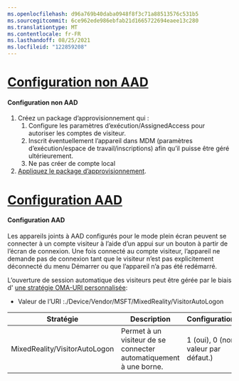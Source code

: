```yaml
---
ms.openlocfilehash: d96a769b40daba0948f8f3c71a88513576c531b5
ms.sourcegitcommit: 6ce962ede986ebfab21d1665722694eaee13c280
ms.translationtype: MT
ms.contentlocale: fr-FR
ms.lasthandoff: 08/25/2021
ms.locfileid: "122859208"
---
```

# <a name="non-aad-configuration"></a>[Configuration non AAD](#tab/nonaadlogon)

#### <a name="non-aad-configuration"></a>Configuration non AAD

1. Créez un package d’approvisionnement qui :
    1. Configure les paramètres d’exécution/AssignedAccess pour autoriser les comptes de visiteur.
    1. Inscrit éventuellement l’appareil dans MDM (paramètres d’exécution/espace de travail/inscriptions) afin qu’il puisse être géré ultérieurement.
    1. Ne pas créer de compte local
2. [Appliquez le package d’approvisionnement](../hololens-provisioning.md).

# <a name="aad-configuration"></a>[Configuration AAD](#tab/aadlogon)

#### <a name="aad-configuration"></a>Configuration AAD

Les appareils joints à AAD configurés pour le mode plein écran peuvent se connecter à un compte visiteur à l’aide d’un appui sur un bouton à partir de l’écran de connexion. Une fois connecté au compte visiteur, l’appareil ne demande pas de connexion tant que le visiteur n’est pas explicitement déconnecté du menu Démarrer ou que l’appareil n’a pas été redémarré.

L’ouverture de session automatique des visiteurs peut être gérée par le biais d' [une stratégie OMA-URI personnalisée](/mem/intune/configuration/custom-settings-windows-10):

- Valeur de l’URI :./Device/Vendor/MSFT/MixedReality/VisitorAutoLogon

| Stratégie | Description | Configurations |
| --------------------------- | ------------- | -------------------- |
| MixedReality/VisitorAutoLogon | Permet à un visiteur de se connecter automatiquement à une borne. | 1 (oui), 0 (non, valeur par défaut.) |